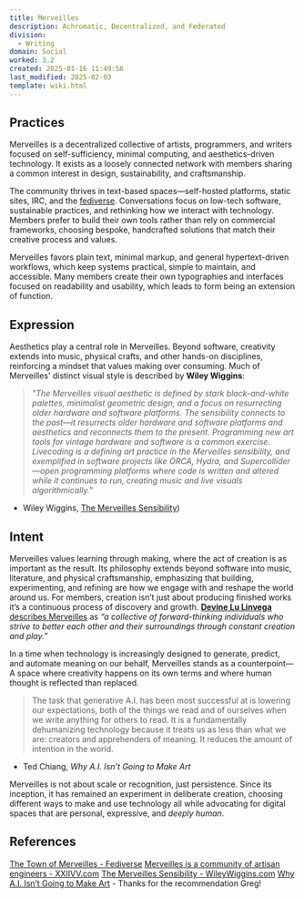 ```yaml
---
title: Merveilles
description: Achromatic, Decentralized, and Federated
division:
  - Writing
domain: Social
worked: 3.2
created: 2025-01-16 11:49:56
last_modified: 2025-02-03
template: wiki.html
---
```

## Practices
Merveilles is a decentralized collective of artists, programmers, and writers focused on self-sufficiency, minimal computing, and aesthetics-driven technology. It exists as a loosely connected network with members sharing a common interest in design, sustainability, and craftsmanship.

The community thrives in text-based spaces—self-hosted platforms, static sites, IRC, and the [fediverse](https://merveilles.town/home). Conversations focus on low-tech software, sustainable practices, and rethinking how we interact with technology. Members prefer to build their own tools rather than rely on commercial frameworks, choosing bespoke, handcrafted solutions that match their creative process and values.

Merveilles favors plain text, minimal markup, and general hypertext-driven workflows, which keep systems practical, simple to maintain, and accessible. Many members create their own typographies and interfaces focused on readability and usability, which leads to form being an extension of function.

## Expression
Aesthetics play a central role in Merveilles. Beyond software, creativity extends into music, physical crafts, and other hands-on disciplines, reinforcing a mindset that values making over consuming. Much of Merveilles' distinct visual style is described by **Wiley Wiggins**:

> _"The Merveilles visual aesthetic is defined by stark black-and-white palettes, minimalist geometric design, and a focus on resurrecting older hardware and software platforms. The sensibility connects to the past—it resurrects older hardware and software platforms and aesthetics and reconnects them to the present. Programming new art tools for vintage hardware and software is a common exercise. Livecoding is a defining art practice in the Merveilles sensibility, and exemplified in software projects like ORCA, Hydra, and Supercollider—open programming platforms where code is written and altered while it continues to run, creating music and live visuals algorithmically."_
- Wiley Wiggins, [The Merveilles Sensibility](https://wileywiggins.com/merveilles.html))

## Intent
Merveilles values learning through making, where the act of creation is as important as the result. Its philosophy extends beyond software into music, literature, and physical craftsmanship, emphasizing that building, experimenting, and refining are how we engage with and reshape the world around us. For members, creation isn’t just about producing finished works it’s a continuous process of discovery and growth. [**Devine Lu Linvega** describes Merveilles](https://wiki.xxiivv.com/site/merveilles.html) as _“a collective of forward-thinking individuals who strive to better each other and their surroundings through constant creation and play.”_

In a time when technology is increasingly designed to generate, predict, and automate meaning on our behalf, Merveilles stands as a counterpoint—A space where creativity happens on its own terms and where human thought is reflected than replaced.

> The task that generative A.I. has been most successful at is lowering our expectations, both of the things we read and of ourselves when we write anything for others to read. It is a fundamentally dehumanizing technology because it treats us as less than what we are: creators and apprehenders of meaning. It reduces the amount of intention in the world.
- Ted Chiang, _Why A.I. Isn’t Going to Make Art_

Merveilles is not about scale or recognition, just persistence. Since its inception, it has remained an experiment in deliberate creation, choosing different ways to make and use technology all while advocating for digital spaces that are personal, expressive, and _deeply human_.

## References
[The Town of Merveilles - Fediverse](https://merveilles.town/about)
[Merveilles is a community of artisan engineers - XXIIVV.com](https://wiki.xxiivv.com/site/merveilles.html)
[The Merveilles Sensibility - WileyWiggins.com](https://wileywiggins.com/merveilles.html)
[Why A.I. Isn’t Going to Make Art](https://www.newyorker.com/culture/the-weekend-essay/why-ai-isnt-going-to-make-art) - Thanks for the recommendation Greg!

